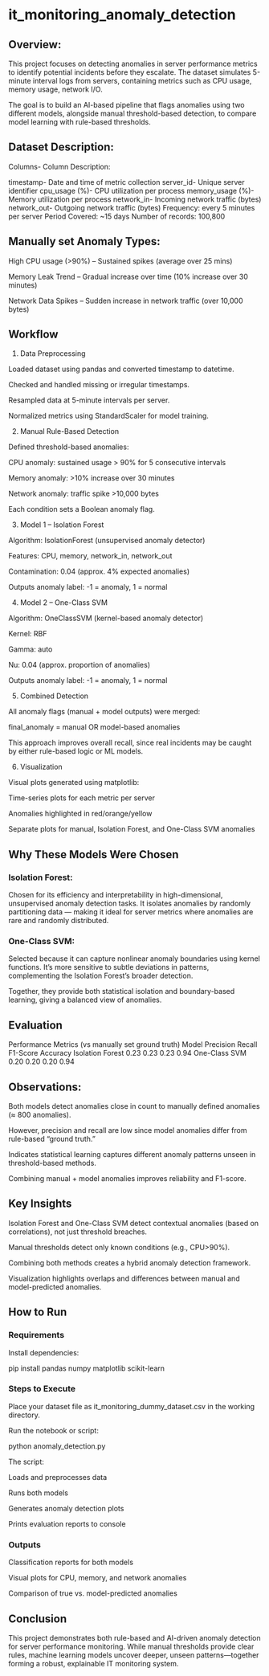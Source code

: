 # it_monitoring_anomaly_detection

## Overview:
This project focuses on detecting anomalies in server performance metrics to identify potential incidents before they escalate. The dataset simulates 5-minute interval logs from servers, containing metrics such as CPU usage, memory usage, network I/O.

The goal is to build an AI-based pipeline that flags anomalies using two different models, alongside manual threshold-based detection, to compare model learning with rule-based thresholds.

## Dataset Description:

Columns- Column	Description:

timestamp- Date and time of metric collection
server_id- Unique server identifier
cpu_usage (%)-	CPU utilization per process
memory_usage (%)-	Memory utilization per process
network_in- Incoming network traffic (bytes)
network_out-	Outgoing network traffic (bytes)
Frequency: every 5 minutes per server
Period Covered: ~15 days
Number of records: 100,800

## Manually set Anomaly Types:

High CPU usage (>90%) – Sustained spikes (average over 25 mins)

Memory Leak Trend – Gradual increase over time (10% increase over 30 minutes)

Network Data Spikes – Sudden increase in network traffic (over 10,000 bytes)

 ## Workflow
1. Data Preprocessing

Loaded dataset using pandas and converted timestamp to datetime.

Checked and handled missing or irregular timestamps.

Resampled data at 5-minute intervals per server.

Normalized metrics using StandardScaler for model training.

2. Manual Rule-Based Detection

Defined threshold-based anomalies:

CPU anomaly: sustained usage > 90% for 5 consecutive intervals

Memory anomaly: >10% increase over 30 minutes

Network anomaly: traffic spike >10,000 bytes

Each condition sets a Boolean anomaly flag.

3. Model 1 – Isolation Forest

Algorithm: IsolationForest (unsupervised anomaly detector)

Features: CPU, memory, network_in, network_out

Contamination: 0.04 (approx. 4% expected anomalies)

Outputs anomaly label: -1 = anomaly, 1 = normal

4. Model 2 – One-Class SVM

Algorithm: OneClassSVM (kernel-based anomaly detector)

Kernel: RBF

Gamma: auto

Nu: 0.04 (approx. proportion of anomalies)

Outputs anomaly label: -1 = anomaly, 1 = normal

5. Combined Detection

All anomaly flags (manual + model outputs) were merged:

final_anomaly = manual OR model-based anomalies


This approach improves overall recall, since real incidents may be caught by either rule-based logic or ML models.

6. Visualization

Visual plots generated using matplotlib:

Time-series plots for each metric per server

Anomalies highlighted in red/orange/yellow

Separate plots for manual, Isolation Forest, and One-Class SVM anomalies

## Why These Models Were Chosen

### Isolation Forest:
Chosen for its efficiency and interpretability in high-dimensional, unsupervised anomaly detection tasks. It isolates anomalies by randomly partitioning data — making it ideal for server metrics where anomalies are rare and randomly distributed.

### One-Class SVM:
Selected because it can capture nonlinear anomaly boundaries using kernel functions. It’s more sensitive to subtle deviations in patterns, complementing the Isolation Forest’s broader detection.

Together, they provide both statistical isolation and boundary-based learning, giving a balanced view of anomalies.

## Evaluation
Performance Metrics (vs manually set ground truth)
Model	Precision	Recall	F1-Score	Accuracy
Isolation Forest	0.23	0.23	0.23	0.94
One-Class SVM	0.20	0.20	0.20	0.94

## Observations:

Both models detect anomalies close in count to manually defined anomalies (≈ 800 anomalies).

However, precision and recall are low since model anomalies differ from rule-based “ground truth.”

Indicates statistical learning captures different anomaly patterns unseen in threshold-based methods.

Combining manual + model anomalies improves reliability and F1-score.

## Key Insights

Isolation Forest and One-Class SVM detect contextual anomalies (based on correlations), not just threshold breaches.

Manual thresholds detect only known conditions (e.g., CPU>90%).

Combining both methods creates a hybrid anomaly detection framework.

Visualization highlights overlaps and differences between manual and model-predicted anomalies.

## How to Run

### Requirements

Install dependencies:

pip install pandas numpy matplotlib scikit-learn

### Steps to Execute

Place your dataset file as it_monitoring_dummy_dataset.csv in the working directory.

Run the notebook or script:

python anomaly_detection.py


The script:

Loads and preprocesses data

Runs both models

Generates anomaly detection plots

Prints evaluation reports to console



### Outputs

Classification reports for both models

Visual plots for CPU, memory, and network anomalies

Comparison of true vs. model-predicted anomalies

## Conclusion

This project demonstrates both rule-based and AI-driven anomaly detection for server performance monitoring. While manual thresholds provide clear rules, machine learning models uncover deeper, unseen patterns—together forming a robust, explainable IT monitoring system.
